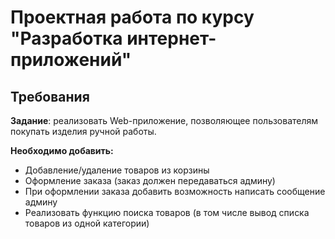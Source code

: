 # Проектная работа по курсу "Разработка интернет-приложений"

## Требования

**Задание**: реализовать Web-приложение, позволяющее пользователям покупать изделия ручной работы.    
    
**Необходимо добавить:**     
- Добавление/удаление товаров из корзины
- Оформление заказа (заказ должен передаваться админу)
- При оформлении заказа добавить возможность написать сообщение админу
- Реализовать функцию поиска товаров (в том числе вывод списка товаров из одной категории)
